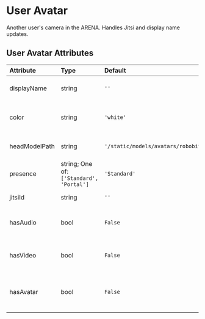 
User Avatar
===========


Another user's camera in the ARENA. Handles Jitsi and display name updates.

User Avatar Attributes
-----------------------

|Attribute|Type|Default|Description|Required|
| :--- | :--- | :--- | :--- | :--- |
|displayName|string|```''```|User display name.|Yes|
|color|string|```'white'```|The color for the user's name text.|Yes|
|headModelPath|string|```'/static/models/avatars/robobit.glb'```|Path to user avatar head model.|Yes|
|presence|string; One of: ```['Standard', 'Portal']```|```'Standard'```|Type of presence for user.|No|
|jitsiId|string|```''```|User Jitsi ID.|No|
|hasAudio|bool|```False```|Whether the user has audio on.|No|
|hasVideo|bool|```False```|Whether the user has video on.|No|
|hasAvatar|bool|```False```|Whether the user has facial feature capture on.|No|
